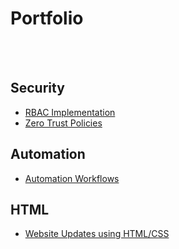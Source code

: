 # Portfolio

<br>
<br>

## Security
- [RBAC Implementation](Projects/RBAC/rbac-okta.md)
- [Zero Trust Policies](Projects/Zero_Trust/zero-trust.md)

## Automation
- [Automation Workflows](Projects/Workflow_Automation/automation.md)

## HTML
- [Website Updates using HTML/CSS](Projects/HTML_Projects/html_css.md)
